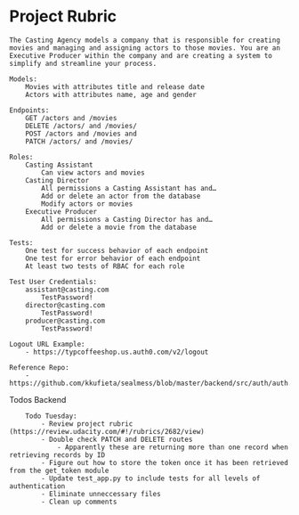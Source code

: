 # Project Rubric
	The Casting Agency models a company that is responsible for creating movies and managing and assigning actors to those movies. You are an Executive Producer within the company and are creating a system to simplify and streamline your process.

	Models:
		Movies with attributes title and release date
		Actors with attributes name, age and gender
	
	Endpoints:
		GET /actors and /movies
		DELETE /actors/ and /movies/
		POST /actors and /movies and
		PATCH /actors/ and /movies/
	
	Roles:
		Casting Assistant
			Can view actors and movies
		Casting Director
			All permissions a Casting Assistant has and…
			Add or delete an actor from the database
			Modify actors or movies
		Executive Producer
			All permissions a Casting Director has and…
			Add or delete a movie from the database
	
	Tests:
		One test for success behavior of each endpoint
		One test for error behavior of each endpoint
		At least two tests of RBAC for each role

	Test User Credentials:
		assistant@casting.com
			TestPassword!
		director@casting.com
			TestPassword!
		producer@casting.com
			TestPassword!

	Logout URL Example: 
		- https://typcoffeeshop.us.auth0.com/v2/logout

	Reference Repo:
		- https://github.com/kkufieta/sealmess/blob/master/backend/src/auth/auth.py





Todos
	Backend
		
		Todo Tuesday:
			- Review project rubric  (https://review.udacity.com/#!/rubrics/2682/view)
			- Double check PATCH and DELETE routes
				- Apparently these are returning more than one record when retrieving records by ID
			- Figure out how to store the token once it has been retrieved from the get_token module
			- Update test_app.py to include tests for all levels of authentication
			- Eliminate unneccessary files
			- Clean up comments
			
